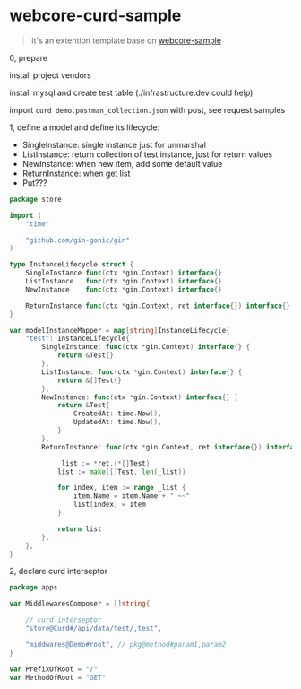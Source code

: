 # webcore-curd-sample

> it's an extention template base on [webcore-sample](https://github.com/shaomingquan/webcore-sample)

0, prepare

install project vendors 

install mysql and create test table (./infrastructure.dev could help)

import `curd demo.postman_collection.json` with post, see request samples

1, define a model and define its lifecycle:

- SingleInstance: single instance just for unmarshal
- ListInstance: return collection of test instance, just for return values
- NewInstance: when new item, add some default value
- ReturnInstance: when get list
- Put???

```go
package store

import (
	"time"

	"github.com/gin-gonic/gin"
)

type InstanceLifecycle struct {
	SingleInstance func(ctx *gin.Context) interface{}
	ListInstance   func(ctx *gin.Context) interface{}
	NewInstance    func(ctx *gin.Context) interface{}

	ReturnInstance func(ctx *gin.Context, ret interface{}) interface{}
}

var modelInstanceMapper = map[string]InstanceLifecycle{
	"test": InstanceLifecycle{
		SingleInstance: func(ctx *gin.Context) interface{} {
			return &Test{}
		},
		ListInstance: func(ctx *gin.Context) interface{} {
			return &[]Test{}
		},
		NewInstance: func(ctx *gin.Context) interface{} {
			return &Test{
				CreatedAt: time.Now(),
				UpdatedAt: time.Now(),
			}
		},
		ReturnInstance: func(ctx *gin.Context, ret interface{}) interface{} {

			_list := *ret.(*[]Test)
			list := make([]Test, len(_list))

			for index, item := range _list {
				item.Name = item.Name + " ~~"
				list[index] = item
			}

			return list
		},
	},
}
```

2, declare curd interseptor

```go
package apps

var MiddlewaresComposer = []string{

	// curd interseptor
	"store@Curd#/api/data/test/,test",

	"middwares@Demo#root", // pkg@method#param1,param2
}

var PrefixOfRoot = "/"
var MethodOfRoot = "GET"
```